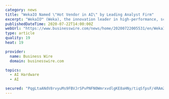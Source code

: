 ```yaml
---
category: news
title: "WekaIO Named \"Hot Vendor in AI\" by Leading Analyst Firm"
excerpt: "WekaIO™ (Weka), the innovation leader in high-performance, scalable file storage for data-intensive applications, today announced it has been included"
publishedDateTime: 2020-07-22T14:00:00Z
webUrl: "https://www.businesswire.com/news/home/20200722005531/en/WekaIO-Named-Hot-Vendor-AI-Leading-Analyst"
type: article
quality: 19
heat: 19

provider:
  name: Business Wire
  domain: businesswire.com

topics:
  - AI Hardware
  - AI

secured: "PqgLtaANdV8rvyuMs9FBVJrSPvPNFN0WmrxvdlgKE8aHNy/tiqSfpsF/4RAmZibFJas2UuRoZln8aCZmJ7tlRTwnOgJiAuaPWtM5i7SCb72b60/GTIs7t72iXCRGV9WO8UHCdIvggZBhAyc4SYqO0T1hSDLiF4fNzh02yWrhSn4zwsLCTcZ6ybyQccS801dWeKYO+W5Rg3gY1AJSW2gHe3swJBTkka4/lOQERTWeymXvXnl3cR+BUK6J0iO8jtqJ2YvzV9xv0YPcA5VRdfRkNB+d2TVjkqCnaSQPYpoz3bfegv+yDFySbT8ArLoDaDNSqjdMpqoDmQ1OpkSXC9ZgpQ==;v/up7Va4dfIOCvP1OaSjQw=="
---
```


